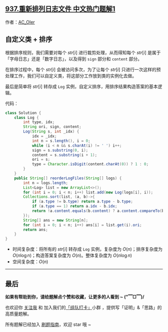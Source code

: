 ## [937.重新排列日志文件 中文热门题解1](https://leetcode.cn/problems/reorder-data-in-log-files/solutions/100000/by-ac_oier-ap28)

作者：[AC_OIer](https://leetcode.cn/u/AC_OIer)
## 自定义类 + 排序

根据排序规则，我们需要对每个 $str[i]$ 进行裁剪处理，从而得知每个 $str[i]$ 是属于「字母日志」还是「数字日志」，以及得到 `sign` 部分和 `content` 部分。

在排序过程中，每个 $str[i]$ 会被访问多次，为了让每个 $str[i]$ 只进行一次这样的预处理工作，我们可以自定义类，将这部分工作放到类的实例化去做。

最后是简单将 $str[i]$ 转存成 `Log` 实例，自定义排序，用排序结果构造答案的基本逻辑。

代码：
```Java []
class Solution {
    class Log {
        int type, idx;
        String ori, sign, content;
        Log(String s, int _idx) {
            idx = _idx;
            int n = s.length(), i = 0;
            while (i < n && s.charAt(i) != ' ') i++;
            sign = s.substring(0, i);
            content = s.substring(i + 1);
            ori = s;
            type = Character.isDigit(content.charAt(0)) ? 1 : 0;
        }
    }
    public String[] reorderLogFiles(String[] logs) {
        int n = logs.length;
        List<Log> list = new ArrayList<>();
        for (int i = 0; i < n; i++) list.add(new Log(logs[i], i));
        Collections.sort(list, (a, b)->{
            if (a.type != b.type) return a.type - b.type;
            if (a.type == 1) return a.idx - b.idx;
            return !a.content.equals(b.content) ? a.content.compareTo(b.content) : a.sign.compareTo(b.sign);
        });
        String[] ans = new String[n];
        for (int i = 0; i < n; i++) ans[i] = list.get(i).ori;
        return ans;
    }
}
```
* 时间复杂度：将所有的 $str[i]$ 转存成 `Log` 实例，复杂度为 $O(n)$；排序复杂度为 $O(n\log{n})$；构造答案复杂度为 $O(n)$。整体复杂度为 $O(n\log{n})$
* 空间复杂度：$O(n)$

---

## 最后

**如果有帮助到你，请给题解点个赞和收藏，让更多的人看到 ~ ("▔□▔)/**

也欢迎你 [关注我](https://oscimg.oschina.net/oscnet/up-19688dc1af05cf8bdea43b2a863038ab9e5.png) 和 加入我们的[「组队打卡」](https://leetcode-cn.com/u/ac_oier/)小群 ，提供写「证明」&「思路」的高质量题解。

所有题解已经加入 [刷题指南](https://github.com/SharingSource/LogicStack-LeetCode/wiki)，欢迎 star 哦 ~